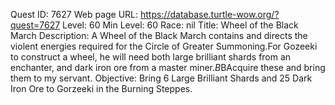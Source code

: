 Quest ID: 7627
Web page URL: https://database.turtle-wow.org/?quest=7627
Level: 60
Min Level: 60
Race: nil
Title: Wheel of the Black March
Description: A Wheel of the Black March contains and directs the violent energies required for the Circle of Greater Summoning.For Gozeeki to construct a wheel, he will need both large brilliant shards from an enchanter, and dark iron ore from a master miner.$B$BAcquire these and bring them to my servant.
Objective: Bring 6 Large Brilliant Shards and 25 Dark Iron Ore to Gorzeeki in the Burning Steppes.
